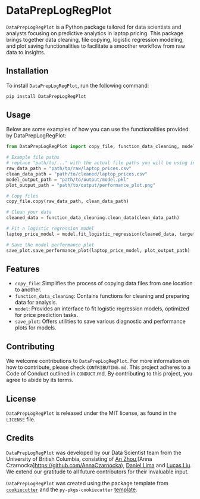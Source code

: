 # DataPrepLogRegPlot

`DataPrepLogRegPlot` is a Python package tailored for data scientists and analysts focusing on predictive analytics in laptop pricing. This package brings together data cleaning, file copying, logistic regression modeling, and plot saving functionalities to facilitate a smoother workflow from raw data to insights.

## Installation

To install `DataPrepLogRegPlot`, run the following command:

```bash
pip install DataPrepLogRegPlot
```

## Usage

Below are some examples of how you can use the functionalities provided by DataPrepLogRegPlot:

```python
from DataPrepLogRegPlot import copy_file, function_data_cleaning, model, save_plot

# Example file paths
# replace "path/to/..." with the actual file paths you will be using in your project
raw_data_path = "path/to/raw/laptop_prices.csv"
clean_data_path = "path/to/cleaned/laptop_prices.csv"
model_output_path = "path/to/output/model.pkl"
plot_output_path = "path/to/output/performance_plot.png"

# Copy files
copy_file.copy(raw_data_path, clean_data_path)

# Clean your data
cleaned_data = function_data_cleaning.clean_data(clean_data_path)

# Fit a logistic regression model
laptop_price_model = model.fit_logistic_regression(cleaned_data, target_variable="price")

# Save the model performance plot
save_plot.save_performance_plot(laptop_price_model, plot_output_path)
```

## Features

- `copy_file`: Simplifies the process of copying data files from one location to another.
- `function_data_cleaning`: Contains functions for cleaning and preparing data for analysis.
- `model`: Provides an interface to fit logistic regression models, optimized for price prediction tasks.
- `save_plot`: Offers utilities to save various diagnostic and performance plots for models.

## Contributing

We welcome contributions to `DataPrepLogRegPlot`. For more information on how to contribute, please check `CONTRIBUTING.md`. This project adheres to a Code of Conduct outlined in `CONDUCT`.md. By contributing to this project, you agree to abide by its terms.

## License

`DataPrepLogRegPlot` is released under the MIT license, as found in the `LICENSE` file.

## Credits

`DataPrepLogRegPlot` was developed by our Data Scientist team from the University of British Columbia, consisting of [An Zhou](https://github.com/brico12),[Anna Czarnocka]https://github.com/AnnaCzarnocka), [Daniel Lima](https://github.com/daniel1lima) and [Lucas Liu](https://github.com/SugarLucas). We extend our gratitude to all future contributors for their invaluable input.

`DataPrepLogRegPlot` was created using the package template from [`cookiecutter`](https://cookiecutter.readthedocs.io/en/latest/) and the `py-pkgs-cookiecutter` [template](https://github.com/py-pkgs/py-pkgs-cookiecutter).